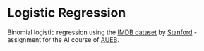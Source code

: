 # Logistic Regression
Binomial logistic regression using the [IMDB dataset](https://ai.stanford.edu/~amaas/data/sentiment/) by [Stanford](https://ai.stanford.edu/~amaas/papers/wvSent_acl2011.bib) - assignment for the AI course of [AUEB](https://www.aueb.gr/).
